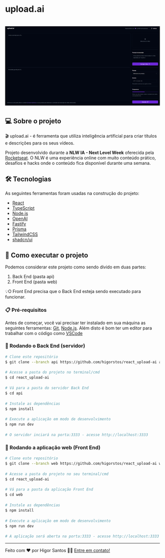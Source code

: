 # upload.ai

<h1 align="center">
    <img alt="" title="" src="./.github/preview.png" />
</h1>

## 💻 Sobre o projeto

🎬 upload.ai - é ferramenta que utiliza inteligência artificial para criar títulos e descrições para os seus vídeos.

Projeto desenvolvido durante a **NLW IA - Next Level Week** oferecida pela [Rocketseat](rs).
O NLW é uma experiência online com muito conteúdo prático, desafios e hacks onde o conteúdo fica disponível durante uma semana.

## 🛠 Tecnologias

As seguintes ferramentas foram usadas na construção do projeto:

- [React][reactjs]
- [TypeScript][typescript]
- [Node.js][nodejs]
- [OpenAI][openai]
- [Fastify][fastify]
- [Prisma][prisma]
- [TailwindCSS][tailwind]
- [shadcn/ui][shadcn]

## 🚀 Como executar o projeto

Podemos considerar este projeto como sendo divido em duas partes:
1. Back End (pasta api) 
2. Front End (pasta web)

💡O Front End precisa que o Back End esteja sendo executado para funcionar.

### 📋 Pré-requisitos

Antes de começar, você vai precisar ter instalado em sua máquina as seguintes ferramentas:
[Git](https://git-scm.com), [Node.js][nodejs]. 
Além disto é bom ter um editor para trabalhar com o código como [VSCode][vscode]

### 🎲 Rodando o Back End (servidor)

```bash
# Clone este repositório
$ git clone --branch api https://github.com/higorstos/react_upload-ai api

# Acesse a pasta do projeto no terminal/cmd
$ cd react_upload-ai

# Vá para a pasta do servidor Back End
$ cd api

# Instale as dependências
$ npm install

# Execute a aplicação em modo de desenvolvimento
$ npm run dev

# O servidor inciará na porta:3333 - acesse http://localhost:3333 
```

### 🧭 Rodando a aplicação web (Front End)

```bash
# Clone este repositório
$ git clone --branch web https://github.com/higorstos/react_upload-ai web

# Acesse a pasta do projeto no seu terminal/cmd
$ cd react_upload-ai

# Vá para a pasta da aplicação Front End
$ cd web

# Instale as dependências
$ npm install

# Execute a aplicação em modo de desenvolvimento
$ npm run dev

# A aplicação será aberta na porta:3333 - acesse http://localhost:3333
```

---
Feito com ❤️ por Higor Santos 👋🏽 [Entre em contato!](https://www.linkedin.com/in/higorstos/)

[reactjs]: https://reactjs.org
[nodejs]: https://nodejs.org/
[typescript]: https://www.typescriptlang.org/
[vscode]: https://code.visualstudio.com/
[rs]: https://rocketseat.com.br
[tailwind]: https://tailwindcss.com/
[shadcn]: https://ui.shadcn.com/
[openai]: https://openai.com/
[fastify]: https://fastify.dev/
[prisma]: https://www.prisma.io/
